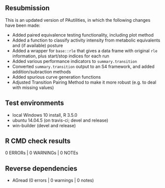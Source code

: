 
## Resubmission

This is an updated version of PAutilities, in which the
    following changes have been made:
    
* Added paired equivalence testing functionality, including plot method
* Added a function to classify activity intensity from metabolic equivalents and
    (if available) posture
* Added a wrapper for `base::rle` that gives a data frame with original `rle`
    information, plus start/stop indices for each run
* Added various performance indicators to `summary.transition`
* Converted `summary.transition` output to an S4 framework, and added
    addition/subraction methods
* Added spurious curve generation functions
* Adjusted Transition Pairing Method to make it more robust (e.g. to deal with
    missing values)

## Test environments

* local Windows 10 install, R 3.5.0
* ubuntu 14.04.5 (on travis-ci; devel and release)
* win-builder (devel and release)

## R CMD check results

0 ERRORs | 0 WARNINGs | 0 NOTEs

## Reverse dependencies

* AGread (0 errors | 0 warnings | 0 notes)

